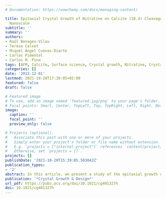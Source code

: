 ```yaml
---
# Documentation: https://wowchemy.com/docs/managing-content/

title: Epitaxial Crystal Growth of Nitratine on Calcite (10.4) Cleavage Faces at the
  Nanoscale
subtitle: ''
summary: ''
authors:
- Raúl Benages-Vilau
- Teresa Calvet
- Miquel Àngel Cuevas-Diarte
- Carlos Pimentel
- Carlos M. Pina
tags: [AFM, Calcite, Surface science, Crystal growth, Nitratine, Crystallography, Mineralogy, Carbonates]
categories: []
date: '2013-12-01'
lastmod: 2021-10-20T17:39:05+02:00
featured: false
draft: false

# Featured image
# To use, add an image named `featured.jpg/png` to your page's folder.
# Focal points: Smart, Center, TopLeft, Top, TopRight, Left, Right, BottomLeft, Bottom, BottomRight.
image:
  caption: ''
  focal_point: ''
  preview_only: false

# Projects (optional).
#   Associate this post with one or more of your projects.
#   Simply enter your project's folder or file name without extension.
#   E.g. `projects = ["internal-project"]` references `content/project/deep-learning/index.md`.
#   Otherwise, set `projects = []`.
projects: []
publishDate: '2021-10-20T15:39:05.503042Z'
publication_types:
- '2'
abstract: In this article, we present a study of the epitaxial growth of nitratine (NaNO3) on calcite (CaCO3) from ethanolic solutions. By using sodium nitrate saturated solutions in ethanol we were able to observe the initial stages of nitratine crystallization on calcite (10.4) cleaved surfaces with atomic force microscopy (AFM). Although the oriented epitaxial growth of nitratine crystallites on calcite is independent from the solvent used (water, ethanol, or mixtures of them), the use of ethanolic solutions saturated with respect to nitratine is preferable for surface imaging in the AFM fluid cell. Additional nanotribology AFM experiments allowed us to measure shear strengths necessary to remove crystallites of nitratine from calcite (10.4) faces. On the basis of both AFM observations and measured shear strengths, the mechanism of epitaxial growth of nitratine on calcite (10.4) is discussed.
publication: '*Crystal Growth & Design*'
url_pdf: https://pubs.acs.org/doi/10.1021/cg401327h
doi: 10.1021/cg401327h
---
```

